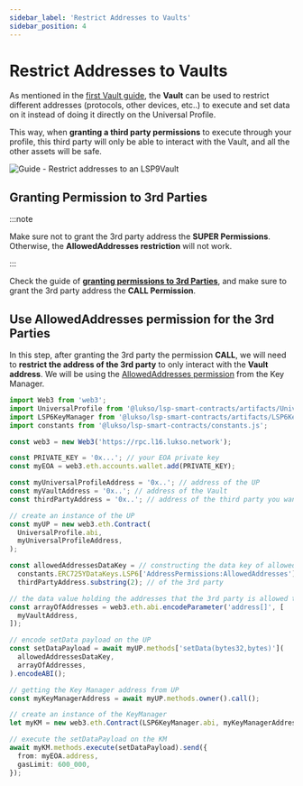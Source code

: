 ```yaml
---
sidebar_label: 'Restrict Addresses to Vaults'
sidebar_position: 4
---
```


# Restrict Addresses to Vaults

As mentioned in the [first Vault guide](./create-a-vault.md), the **Vault** can be used to restrict different addresses (protocols, other devices, etc..) to execute and set data on it instead of doing it directly on the Universal Profile.

This way, when **granting a third party permissions** to execute through your profile, this third party will only be able to interact with the Vault, and all the other assets will be safe.

![Guide - Restrict addresses to an LSP9Vault](/img/guides/lsp9/restrict-protocol-to-vault.jpeg)

## Granting Permission to 3rd Parties

:::note

Make sure not to grant the 3rd party address the **SUPER Permissions**. Otherwise, the **AllowedAddresses restriction** will not work.

:::

Check the guide of **[granting permissions to 3rd Parties](../key-manager/give-permissions.md)**, and make sure to grant the 3rd party address the **CALL Permission**.

## Use AllowedAddresses permission for the 3rd Parties

In this step, after granting the 3rd party the permission **CALL**, we will need to **restrict the address of the 3rd party** to only interact with the **Vault address**. We will be using the [AllowedAddresses permission](../../standards/universal-profile/lsp6-key-manager.md#allowed-addresses) from the Key Manager.

```typescript title="Setting Allowed Addresses for the 3rd party address"
import Web3 from 'web3';
import UniversalProfile from '@lukso/lsp-smart-contracts/artifacts/UniversalProfile.json';
import LSP6KeyManager from '@lukso/lsp-smart-contracts/artifacts/LSP6KeyManager.json';
import constants from '@lukso/lsp-smart-contracts/constants.js';

const web3 = new Web3('https://rpc.l16.lukso.network');

const PRIVATE_KEY = '0x...'; // your EOA private key
const myEOA = web3.eth.accounts.wallet.add(PRIVATE_KEY);

const myUniversalProfileAddress = '0x..'; // address of the UP
const myVaultAddress = '0x..'; // address of the Vault
const thirdPartyAddress = '0x..'; // address of the third party you want to restrict

// create an instance of the UP
const myUP = new web3.eth.Contract(
  UniversalProfile.abi,
  myUniversalProfileAddress,
);

const allowedAddressesDataKey = // constructing the data key of allowed addresses
  constants.ERC725YDataKeys.LSP6['AddressPermissions:AllowedAddresses'] +
  thirdPartyAddress.substring(2); // of the 3rd party

// the data value holding the addresses that the 3rd party is allowed to interact with
const arrayOfAddresses = web3.eth.abi.encodeParameter('address[]', [
  myVaultAddress,
]);

// encode setData payload on the UP
const setDataPayload = await myUP.methods['setData(bytes32,bytes)'](
  allowedAddressesDataKey,
  arrayOfAddresses,
).encodeABI();

// getting the Key Manager address from UP
const myKeyManagerAddress = await myUP.methods.owner().call();

// create an instance of the KeyManager
let myKM = new web3.eth.Contract(LSP6KeyManager.abi, myKeyManagerAddress);

// execute the setDataPayload on the KM
await myKM.methods.execute(setDataPayload).send({
  from: myEOA.address,
  gasLimit: 600_000,
});
```

